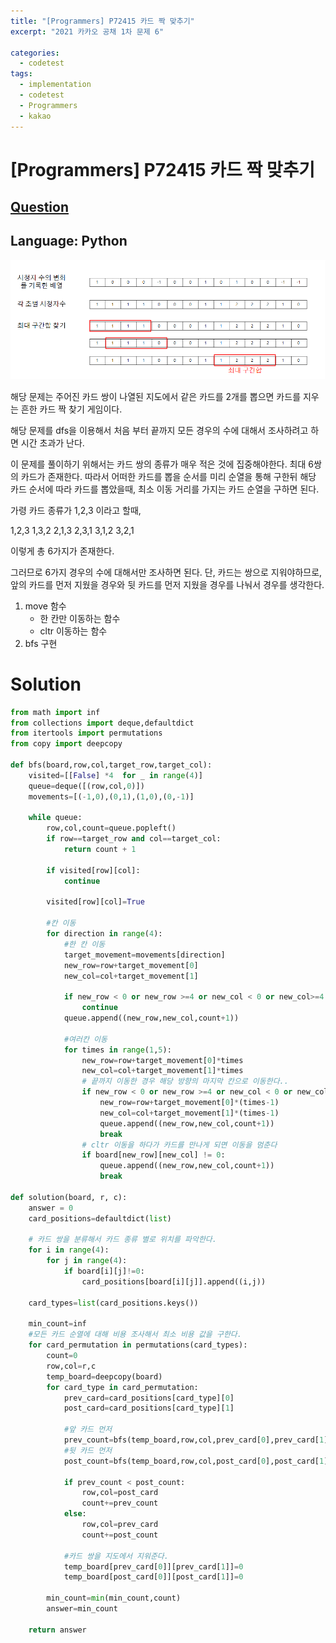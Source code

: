 ```yaml
---
title: "[Programmers] P72415 카드 짝 맞추기"
excerpt: "2021 카카오 공채 1차 문제 6"

categories:
  - codetest
tags:
  - implementation
  - codetest
  - Programmers
  - kakao
---
```

# [Programmers] P72415 카드 짝 맞추기
## [Question](https://school.programmers.co.kr/learn/courses/30/lessons/72415)
## Language: Python


![p72414.png](../../../../../../assets/images/algorithm/p72414.png)

해당 문제는 주어진 카드 쌍이 나열된 지도에서 같은 카드를 2개를 뽑으면 카드를 지우는 흔한 카드 짝 찾기 게임이다.

해당 문제를 dfs을 이용해서 처음 부터 끝까지 모든 경우의 수에 대해서 조사하려고 하면 시간 초과가 난다.

이 문제를 풀이하기 위해서는 카드 쌍의 종류가 매우 적은 것에 집중해야한다. 최대 6쌍의 카드가 존재한다. 따라서 어떠한 카드를 뽑을 순서를 미리 순열을 통해 구한뒤 해당 카드 순서에 따라 카드를 뽑았을때, 최소 이동 거리를 가지는 카드 순열을 구하면 된다.

가령 카드 종류가 1,2,3 이라고 할때,

1,2,3
1,3,2
2,1,3
2,3,1
3,1,2
3,2,1

이렇게 총 6가지가 존재한다.

그러므로 6가지 경우의 수에 대해서만 조사하면 된다. 단, 카드는 쌍으로 지워야하므로, 앞의 카드를 먼저 지웠을 경우와 뒷 카드를 먼저 지웠을 경우를 나눠서 경우를 생각한다.

1. move 함수
    - 한 칸만 이동하는 함수
    - cltr 이동하는 함수
2. bfs 구현


# Solution 

```python
from math import inf
from collections import deque,defaultdict
from itertools import permutations
from copy import deepcopy

def bfs(board,row,col,target_row,target_col):
    visited=[[False] *4  for _ in range(4)]   
    queue=deque([(row,col,0)])
    movements=[(-1,0),(0,1),(1,0),(0,-1)]
    
    while queue:
        row,col,count=queue.popleft()       
        if row==target_row and col==target_col:
            return count + 1
        
        if visited[row][col]:
            continue
            
        visited[row][col]=True

        #칸 이동
        for direction in range(4):
            #한 칸 이동
            target_movement=movements[direction]   
            new_row=row+target_movement[0]
            new_col=col+target_movement[1]
            
            if new_row < 0 or new_row >=4 or new_col < 0 or new_col>=4:
                continue
            queue.append((new_row,new_col,count+1))
            
            #여러칸 이동
            for times in range(1,5):
                new_row=row+target_movement[0]*times
                new_col=col+target_movement[1]*times
                # 끝까지 이동한 경우 해당 방향의 마지막 칸으로 이동한다..
                if new_row < 0 or new_row >=4 or new_col < 0 or new_col>=4:
                    new_row=row+target_movement[0]*(times-1)
                    new_col=col+target_movement[1]*(times-1)
                    queue.append((new_row,new_col,count+1))
                    break
                # cltr 이동을 하다가 카드를 만나게 되면 이동을 멈춘다
                if board[new_row][new_col] != 0:
                    queue.append((new_row,new_col,count+1))
                    break
                
def solution(board, r, c):    
    answer = 0
    card_positions=defaultdict(list)
    
    # 카드 쌍을 분류해서 카드 종류 별로 위치를 파악한다.
    for i in range(4):
        for j in range(4):
            if board[i][j]!=0:
                card_positions[board[i][j]].append((i,j))
    
    card_types=list(card_positions.keys())
    
    min_count=inf
    #모든 카드 순열에 대해 비용 조사해서 최소 비용 값을 구한다.
    for card_permutation in permutations(card_types):
        count=0
        row,col=r,c
        temp_board=deepcopy(board)
        for card_type in card_permutation:    
            prev_card=card_positions[card_type][0]
            post_card=card_positions[card_type][1]
            
            #앞 카드 먼저
            prev_count=bfs(temp_board,row,col,prev_card[0],prev_card[1])+bfs(temp_board,prev_card[0],prev_card[1],post_card[0],post_card[1])
            #뒷 카드 먼저
            post_count=bfs(temp_board,row,col,post_card[0],post_card[1])+bfs(temp_board,post_card[0],post_card[1],prev_card[0],prev_card[1])

            if prev_count < post_count:
                row,col=post_card
                count+=prev_count
            else:
                row,col=prev_card
                count+=post_count

            #카드 쌍을 지도에서 지워준다.
            temp_board[prev_card[0]][prev_card[1]]=0
            temp_board[post_card[0]][post_card[1]]=0

        min_count=min(min_count,count)
        answer=min_count
            
    return answer
```